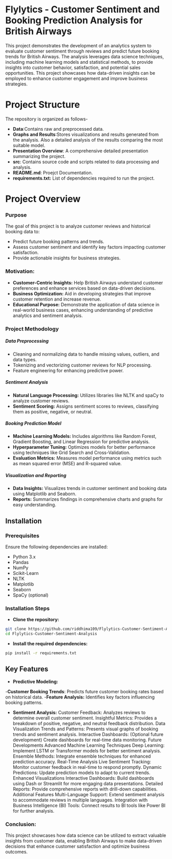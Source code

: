 # Flylytics - Customer Sentiment and Booking Prediction Analysis for British Airways
This project demonstrates the development of an analytics system to evaluate customer sentiment through reviews and predict future booking trends for British Airways. The analysis leverages data science techniques, including machine learning models and statistical methods, to provide insights into customer behavior, satisfaction, and potential sales opportunities. This project showcases how data-driven insights can be employed to enhance customer engagement and improve business strategies.

# Project Structure
The repository is organized as follows-

- **Data**:Contains raw and preprocessed data.
- **Graphs and Results**:Stores visualizations and results generated from the analysis. Also a detailed analysis of the results comparing the most suitable model.
- **Presentation Overview**: A comprehensive detailed presentation summarizing the project.
- **src**: Contains source code and scripts related to data processing and analysis.
- **README.md**: Proejct Documentation.
- **requirements.txt:** List of dependencies required to run the project.

# Project Overview
### Purpose
The goal of this project is to analyze customer reviews and historical booking data to:
- Predict future booking patterns and trends.
- Assess customer sentiment and identify key factors impacting customer satisfaction.
- Provide actionable insights for business strategies.

### Motivation:

- **Customer-Centric Insights:** Help British Airways understand customer preferences and enhance services based on data-driven decisions.
- **Business Optimization:** Aid in developing strategies that improve customer retention and increase revenue.
- **Educational Purpose:** Demonstrate the application of data science in real-world business cases, enhancing understanding of predictive analytics and sentiment analysis.

### Project Methodology

##### Data Preprocessing
- Cleaning and normalizing data to handle missing values, outliers, and data types.
- Tokenizing and vectorizing customer reviews for NLP processing.
- Feature engineering for enhancing predictive power.

##### Sentiment Analysis
- **Natural Language Processing:** Utilizes libraries like NLTK and spaCy to analyze customer reviews.
- **Sentiment Scoring:** Assigns sentiment scores to reviews, classifying them as positive, negative, or neutral.

##### Booking Prediction Model
- **Machine Learning Models:** Includes algorithms like Random Forest, Gradient Boosting, and Linear Regression for predictive analysis.
- **Hyperparameter Tuning:** Optimizes models for better performance using techniques like Grid Search and Cross-Validation.
- **Evaluation Metrics:** Measures model performance using metrics such as mean squared error (MSE) and R-squared value.

##### Visualization and Reporting
- **Data Insights:** Visualizes trends in customer sentiment and booking data using Matplotlib and Seaborn.
- **Reports:** Summarizes findings in comprehensive charts and graphs for easy understanding.

## Installation
### Prerequisites
Ensure the following dependencies are installed:

- Python 3.x
- Pandas
- NumPy
- Scikit-Learn
- NLTK
- Matplotlib
- Seaborn
- SpaCy (optional)
  
### Installation Steps
- **Clone the repository:**
```bash
git clone https://github.com/riddhima109/Flylytics-Customer-Sentiment-Analysis.git
cd Flylytics-Customer-Sentiment-Analysis
```
- **Install the required dependencies:**
```bash
pip install -r requirements.txt
```

## Key Features

- **Predictive Modeling:**

-**Customer Booking Trends**: Predicts future customer booking rates based on historical data.
-**Feature Analysis:** Identifies key factors influencing booking patterns.

- **Sentiment Analysis:**
Customer Feedback: Analyzes reviews to determine overall customer sentiment.
Insightful Metrics: Provides a breakdown of positive, negative, and neutral feedback distribution.
Data Visualization
Trends and Patterns: Presents visual graphs of booking trends and sentiment analysis.
Interactive Dashboards: (Optional future development) Create dashboards for real-time data monitoring.
Future Developments
Advanced Machine Learning Techniques
Deep Learning: Implement LSTM or Transformer models for better sentiment analysis.
Ensemble Methods: Integrate ensemble techniques for enhanced prediction accuracy.
Real-Time Analysis
Live Sentiment Tracking: Monitor customer feedback in real-time to respond promptly.
Dynamic Predictions: Update prediction models to adapt to current trends.
Enhanced Visualizations
Interactive Dashboards: Build dashboards using Dash or Streamlit for more engaging data presentations.
Detailed Reports: Provide comprehensive reports with drill-down capabilities.
Additional Features
Multi-Language Support: Extend sentiment analysis to accommodate reviews in multiple languages.
Integration with Business Intelligence (BI) Tools: Connect results to BI tools like Power BI for further analysis.

### Conclusion:
This project showcases how data science can be utilized to extract valuable insights from customer data, enabling British Airways to make data-driven decisions that enhance customer satisfaction and optimize business outcomes.
